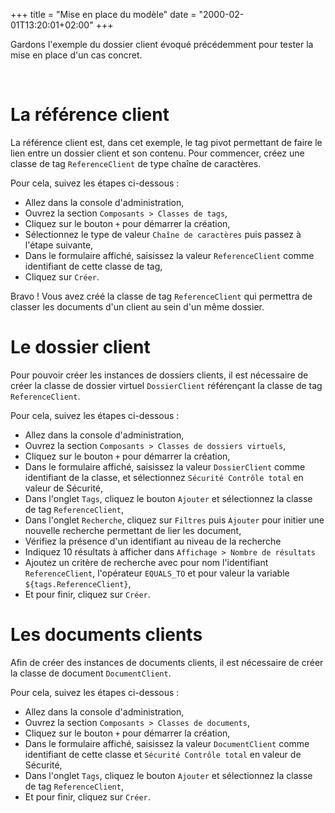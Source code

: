 +++
title = "Mise en place du modèle"
date = "2000-02-01T13:20:01+02:00"
+++

Gardons l'exemple du dossier client évoqué précédemment pour tester la mise en place d'un cas concret.

<br/>

# La référence client

La référence client est, dans cet exemple, le tag pivot permettant de faire le lien entre un dossier client et son contenu.
Pour commencer, créez une classe de tag `ReferenceClient` de type chaîne de caractères.

Pour cela, suivez les étapes ci-dessous :

* Allez dans la console d'administration,
* Ouvrez la section `Composants > Classes de tags`,
* Cliquez sur le bouton `+` pour démarrer la création,
* Sélectionnez le type de valeur `Chaîne de caractères` puis passez à l'étape suivante,
* Dans le formulaire affiché, saisissez la valeur `ReferenceClient` comme identifiant de cette classe de tag,
* Cliquez sur `Créer`.

Bravo ! Vous avez créé la classe de tag `ReferenceClient` qui permettra de classer les documents d'un client au sein d'un même dossier.

# Le dossier client

Pour pouvoir créer les instances de dossiers clients, il est nécessaire de créer la classe de dossier virtuel `DossierClient` référençant la classe de tag `ReferenceClient`.

Pour cela, suivez les étapes ci-dessous :

* Allez dans la console d'administration,
* Ouvrez la section `Composants > Classes de dossiers virtuels`,
* Cliquez sur le bouton `+` pour démarrer la création,
* Dans le formulaire affiché, saisissez la valeur `DossierClient` comme identifiant de la classe, et sélectionnez `Sécurité Contrôle total` en valeur de Sécurité,
* Dans l'onglet `Tags`, cliquez le bouton `Ajouter` et sélectionnez la classe de tag `ReferenceClient`,
* Dans l'onglet `Recherche`, cliquez sur `Filtres` puis `Ajouter` pour initier une nouvelle recherche permettant de lier les document,
* Vérifiez la présence d'un identifiant au niveau de la recherche
* Indiquez 10 résultats à afficher dans `Affichage > Nombre de résultats`
* Ajoutez un critère de recherche avec pour nom l'identifiant `ReferenceClient`, l'opérateur `EQUALS_TO` et pour valeur la variable `${tags.ReferenceClient}`,
* Et pour finir, cliquez sur `Créer`.


# Les documents clients

Afin de créer des instances de documents clients, il est nécessaire de créer la classe de document `DocumentClient`.

Pour cela, suivez les étapes ci-dessous :

* Allez dans la console d'administration,
* Ouvrez la section `Composants > Classes de documents`,
* Cliquez sur le bouton `+` pour démarrer la création,
* Dans le formulaire affiché, saisissez la valeur `DocumentClient` comme identifiant de cette classe et `Sécurité Contrôle total` en valeur de Sécurité,
* Dans l'onglet `Tags`, cliquez le bouton `Ajouter` et sélectionnez la classe de tag `ReferenceClient`,
* Et pour finir, cliquez sur `Créer`.
